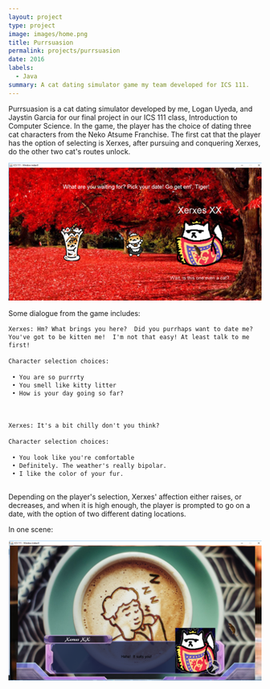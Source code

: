 ```yaml
---
layout: project
type: project
image: images/home.png
title: Purrsuasion
permalink: projects/purrsuasion
date: 2016
labels:
  - Java
summary: A cat dating simulator game my team developed for ICS 111.
---
```


Purrsuasion is a cat dating simulator developed by me, Logan Uyeda, and Jaystin Garcia for our final project in our ICS 111 class, Introduction to Computer Science. In the game, the player has the choice of dating three cat characters from the Neko Atsume Franchise. The first cat that the player has the option of selecting is Xerxes, after pursuing and conquering Xerxes, do the other two cat's routes unlock. 

<img class="ui centered middle image" src="../images/selection.png">

Some dialogue from the game includes:

```
Xerxes: Hm? What brings you here?  Did you purrhaps want to date me? You've got to be kitten me!  I'm not that easy! At least talk to me first!

Character selection choices:
 
 • You are so purrrty
 • You smell like kitty litter
 • How is your day going so far?
 
 
 
Xerxes: It's a bit chilly don't you think?
 
Character selection choices:
 
 • You look like you're comfortable
 • Definitely. The weather's really bipolar.
 • I like the color of your fur.
 
```
Depending on the player's selection, Xerxes' affection either raises, or decreases, and when it is high enough, the player is prompted to go on a date, with the option of two different dating locations.

In one scene:

<img class="ui centered middle image" src="../images/coffeeDate.png">

